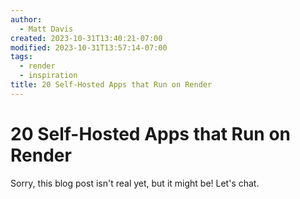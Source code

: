 ```yaml
---
author:
  - Matt Davis
created: 2023-10-31T13:40:21-07:00
modified: 2023-10-31T13:57:14-07:00
tags:
  - render
  - inspiration
title: 20 Self-Hosted Apps that Run on Render
---
```


# 20 Self-Hosted Apps that Run on Render

Sorry, this blog post isn't real yet, but it might be! Let's chat.
